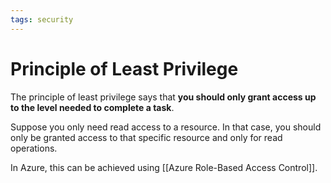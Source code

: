 ```yaml
---
tags: security
---
```


# Principle of Least Privilege

The principle of least privilege says that **you should only grant access up to the level needed to complete a task**.

Suppose you only need read access to a resource. In that case, you should only be granted access to that specific resource and only for read operations.

In Azure, this can be achieved using [[Azure Role-Based Access Control]].
